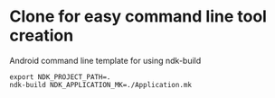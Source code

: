 # Clone for easy command line tool creation
Android command line template for using ndk-build

```
export NDK_PROJECT_PATH=.
ndk-build NDK_APPLICATION_MK=./Application.mk
```
